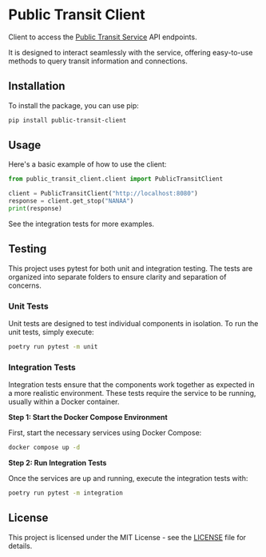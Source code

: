# Public Transit Client

Client to access the [Public Transit Service](https://github.com/naviqore/public-transit-service) API endpoints.

It is designed to interact seamlessly with the service, offering easy-to-use methods to query
transit information and connections.

## Installation

To install the package, you can use pip:

```sh
pip install public-transit-client
```

## Usage

Here's a basic example of how to use the client:

```python
from public_transit_client.client import PublicTransitClient

client = PublicTransitClient("http://localhost:8080")
response = client.get_stop("NANAA")
print(response)
```

See the integration tests for more examples.

## Testing

This project uses pytest for both unit and integration testing. The tests are organized into separate folders to ensure
clarity and separation of concerns.

### Unit Tests

Unit tests are designed to test individual components in isolation. To run the unit tests, simply execute:

```sh
poetry run pytest -m unit
```

### Integration Tests

Integration tests ensure that the components work together as expected in a more realistic environment. These tests
require the service to be running, usually within a Docker container.

**Step 1: Start the Docker Compose Environment**

First, start the necessary services using Docker Compose:

```sh
docker compose up -d
```

**Step 2: Run Integration Tests**

Once the services are up and running, execute the integration tests with:

```sh
poetry run pytest -m integration
```

## License

This project is licensed under the MIT License - see
the [LICENSE](https://github.com/naviqore/public-transit-client/blob/main/LICENSE) file for details.
